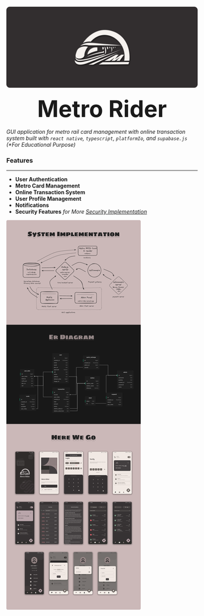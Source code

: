 
 ![image](docs/metro_rider_banner.png)

<p align='center' style="font-size: 60px; margin: 1rem;"><b>Metro Rider</b></p>

_GUI application for metro rail card management with online transaction system built with `react native`, `typescript`,  `platformIo`,  and `supabase.js` (*For Educational Purpose)_

### Features
---
- **User Authentication**
- **Metro Card Management**
- **Online Transaction System**
- **User Profile Management**
- **Notifications**
- **Security Features** _for More [Security Implementation](docs/SecurityImplementation)_


![image](docs/metro_rider_info.png)